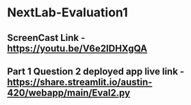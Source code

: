 # NextLab-Evaluation1

## ScreenCast Link - https://youtu.be/V6e2IDHXgQA

## Part 1 Question 2 deployed app live link - https://share.streamlit.io/austin-420/webapp/main/Eval2.py
